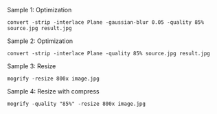 Sample 1:
Optimization
```
convert -strip -interlace Plane -gaussian-blur 0.05 -quality 85% source.jpg result.jpg
```
Sample 2:
Optimization
```
convert -strip -interlace Plane -quality 85% source.jpg result.jpg
```

Sample 3:
Resize
```
mogrify -resize 800x image.jpg
```

Sample 4:
Resize with compress
```
mogrify -quality "85%" -resize 800x image.jpg
```
